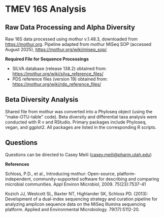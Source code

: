 # TMEV 16S Analysis

## Raw Data Processing and Alpha Diversity
Raw 16S data processed using mothur v.1.48.3, downloaded from https://mothur.org. Pipeline adapted from mothur MiSeq SOP (accessed August 2025), https://mothur.org/wiki/miseq_sop/.

**Required File for Sequence Processings**
- SILVA database (release 138.2) obtained from: https://mothur.org/wiki/silva_reference_files/
- PDS reference files (version 19) obtained from: https://mothur.org/wiki/rdp_reference_files/

## Beta Diversity Analysis
Shared file from mothur was converted into a Phyloseq object (using the "make-OTU-table" code). Beta diversity and differential taxa analysis were conducted with R v and RStudio. Primary packages include Phyloseq, vegan, and ggplot2. All packages are listed in the corresponding R scripts.


## Questions 
Questions can be directed to Casey Meili (casey.meili@pharm.utah.edu)


**References**

Schloss, P.D., et al., Introducing mothur: Open-source, platform-independent, community-supported software for describing and comparing microbial communities. Appl Environ Microbiol, 2009. 75(23):7537-41

Kozich JJ, Westcott SL, Baxter NT, Highlander SK, Schloss PD. (2013): Development of a dual-index sequencing strategy and curation pipeline for analyzing amplicon sequence data on the MiSeq Illumina sequencing platform. Applied and Environmental Microbiology. 79(17):5112-20.


